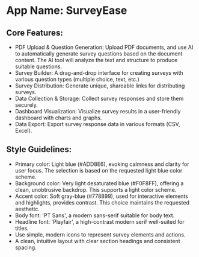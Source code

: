 # **App Name**: SurveyEase

## Core Features:

- PDF Upload & Question Generation: Upload PDF documents, and use AI to automatically generate survey questions based on the document content. The AI tool will analyze the text and structure to produce suitable questions.
- Survey Builder: A drag-and-drop interface for creating surveys with various question types (multiple choice, text, etc.)
- Survey Distribution: Generate unique, shareable links for distributing surveys.
- Data Collection & Storage: Collect survey responses and store them securely.
- Dashboard Visualization: Visualize survey results in a user-friendly dashboard with charts and graphs.
- Data Export: Export survey response data in various formats (CSV, Excel).

## Style Guidelines:

- Primary color: Light blue (#ADD8E6), evoking calmness and clarity for user focus. The selection is based on the requested light blue color scheme.
- Background color: Very light desaturated blue (#F0F8FF), offering a clean, unobtrusive backdrop. This supports a light color scheme.
- Accent color: Soft gray-blue (#778899), used for interactive elements and highlights, provides contrast. This choice maintains the requested aesthetic.
- Body font: 'PT Sans', a modern sans-serif suitable for body text.
- Headline font: 'Playfair', a high-contrast modern serif well-suited for titles.
- Use simple, modern icons to represent survey elements and actions.
- A clean, intuitive layout with clear section headings and consistent spacing.